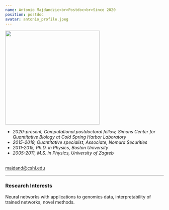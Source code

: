 ```yaml
---
name: Antonio Majdandzic<br>Postdoc<br>Since 2020
position: postdoc
avatar: antonio_profile.jpeg
---
```


<img width="300" src="{{site.baseurl}}/images/people/{{page.avatar}}" data-action="zoom">
<br>

- _2020-present, Computational postdoctoral fellow, Simons Center for Quantitative Biology at Cold Spring Harbor Laboratory_ <br>
- _2015-2019, Quantitative specialist, Associate, Nomura Securities_ <br>
- _2011-2015, Ph.D. in Physics, Boston University_ <br>
- _2005-2011, M.S. in Physics, University of Zagreb_ <br>
<br>
<a href="mailto:majdand@cshl.edu"><i class="fa fa-envelope-o"></i> majdand@cshl.edu</a><br>
<hr>

### Research Interests
Neural networks with applications to genomics data, interpretability of trained networks, novel methods.
<br>
<br>
<br>

&nbsp;
&nbsp;
&nbsp;
&nbsp;
&nbsp;
&nbsp;
&nbsp;
&nbsp;
&nbsp;
&nbsp;
&nbsp;
&nbsp;
&nbsp;
&nbsp;
&nbsp;
&nbsp;
&nbsp;
&nbsp;
&nbsp;
&nbsp;
&nbsp;
&nbsp;
&nbsp;
&nbsp;

